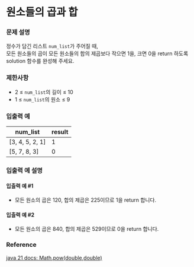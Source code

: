 # 원소들의 곱과 합
### 문제 설명
정수가 담긴 리스트 `num_list`가 주어질 때,  
모든 원소들의 곱이 모든 원소들의 합의 제곱보다 작으면 1을, 크면 0을 return 하도록 solution 함수를 완성해 주세요.

### 제한사항
- 2 ≤ `num_list`의 길이 ≤ 10
- 1 ≤ `num_list`의 원소 ≤ 9

### 입출력 예

| num_list        | result |
|-----------------|--------|
| [3, 4, 5, 2, 1] | 1      |
| [5, 7, 8, 3]    | 0      |

### 입출력 예 설명
#### 입출력 예 #1
- 모든 원소의 곱은 120, 합의 제곱은 225이므로 1을 return 합니다.

#### 입출력 예 #2
- 모든 원소의 곱은 840, 합의 제곱은 529이므로 0을 return 합니다.
### Reference
[java 21 docs: Math.pow(double,double)](https://docs.oracle.com/en/java/javase/21/docs/api/java.base/java/lang/Math.html#pow(double,double))